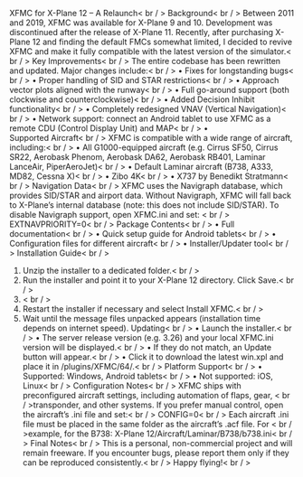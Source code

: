 XFMC for X-Plane 12 – A Relaunch< br / >
Background< br / >
Between 2011 and 2019, XFMC was available for X-Plane 9 and 10. Development was discontinued after the release of X-Plane 11. Recently, after purchasing X-Plane 12 and finding the default FMCs somewhat limited, I decided to revive XFMC and make it fully compatible with the latest version of the simulator.< br / >
Key Improvements< br / >
The entire codebase has been rewritten and updated. Major changes include:< br / >
•	Fixes for longstanding bugs< br / >
•	Proper handling of SID and STAR restrictions< br / >
•	Approach vector plots aligned with the runway< br / >
•	Full go-around support (both clockwise and counterclockwise)< br / >
•	Added Decision Inhibit functionality< br / >
•	Completely redesigned VNAV (Vertical Navigation)< br / >
•	Network support: connect an Android tablet to use XFMC as a remote CDU (Control Display Unit) and MAP< br / >
•	  
Supported Aircraft< br / >
XFMC is compatible with a wide range of aircraft, including:< br / >
•	All G1000-equipped aircraft (e.g. Cirrus SF50, Cirrus SR22, Aerobask Phenom, Aerobask DA62, Aerobask RB401, Laminar LanceAir, PiperAeroJet)< br / >
•	Default Laminar aircraft (B738, A333, MD82, Cessna X)< br / >
•	Zibo 4K< br / >
•	X737 by Benedikt Stratmann< br / >
Navigation Data< br / >
XFMC uses the Navigraph database, which provides SID/STAR and airport data. Without Navigraph, XFMC will fall back to X-Plane’s internal database (note: this does not include SID/STAR). To disable Navigraph support, open XFMC.ini and set: < br / >
EXTNAVPRIORITY=0< br / >
Package Contents< br / >
•	Full documentation< br / >
•	Quick setup guide for Android tablets< br / >
•	Configuration files for different aircraft< br / >
•	Installer/Updater tool< br / >
Installation Guide< br / >
1.	Unzip the installer to a dedicated folder.< br / >
2.	Run the installer and point it to your X-Plane 12 directory. Click Save.< br / >
3.	< br / >  
4.	Restart the installer if necessary and select Install XFMC.< br / >
5.	Wait until the message files unpacked appears (installation time depends on internet speed).
Updating< br / >
•	Launch the installer.< br / >
•	The server release version (e.g. 3.26) and your local XFMC.ini version will be displayed.< br / >
•	If they do not match, an Update button will appear.< br / >
•	Click it to download the latest win.xpl and place it in /plugins/XFMC/64/.< br / >
Platform Support< br / >
•	Supported: Windows, Android tablets< br / >
•	Not supported: iOS, Linux< br / >
Configuration Notes< br / >
XFMC ships with preconfigured aircraft settings, including automation of flaps, gear, < br / >transponder, and other systems. If you prefer manual control, open the aircraft’s .ini file and set:< br / > 
CONFIG=0< br / >
Each aircraft .ini file must be placed in the same folder as the aircraft’s .acf file. For < br / >example, for the B738:    X-Plane 12/Aircraft/Laminar/B738/b738.ini< br / >
Final Notes< br / >
This is a personal, non-commercial project and will remain freeware. If you encounter bugs, please report them only if they can be reproduced consistently.< br / >
Happy flying!< br / >
